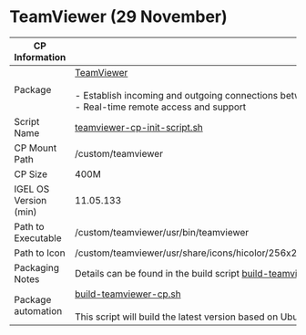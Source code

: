 # TeamViewer (29 November)

|  CP Information |            |
|-----------------|------------|
| Package | [TeamViewer](https://www.teamviewer.com/en-us/download/linux/) <br /><br /> - Establish incoming and outgoing connections between devices <br /> - Real-time remote access and support |
| Script Name | [teamviewer-cp-init-script.sh](teamviewer-cp-init-script.sh) |
| CP Mount Path | /custom/teamviewer |
| CP Size | 400M |
| IGEL OS Version (min) | 11.05.133 |
| Path to Executable | /custom/teamviewer/usr/bin/teamviewer |
| Path to Icon | /custom/teamviewer/usr/share/icons/hicolor/256x256/apps/TeamViewer.png |
| Packaging Notes | Details can be found in the build script [build-teamviewer-cp.sh](build-teamviewer-cp.sh) |
| Package automation | [build-teamviewer-cp.sh](build-teamviewer-cp.sh) <br /><br /> This script will build the latest version based on Ubuntu 18.04 |
